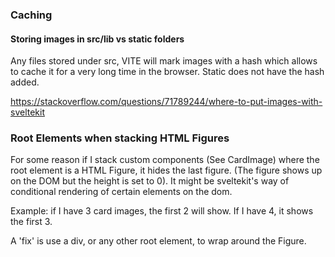 ### Caching

#### Storing images in src/lib vs static folders

Any files stored under src, VITE will mark images with a hash which allows to cache it for a very long time in the browser.  Static does not have the hash added.

https://stackoverflow.com/questions/71789244/where-to-put-images-with-sveltekit


### Root Elements when stacking HTML Figures

For some reason if I stack custom components (See CardImage) where the root element is a HTML Figure, it hides the last figure.  (The figure shows up on the DOM but the height is set to 0).  It might be sveltekit's way of conditional rendering of certain elements on the dom.

Example: if I have 3 card images, the first 2 will show.  If I have 4, it shows the first 3.

A 'fix' is use a div, or any other root element, to wrap around the Figure.